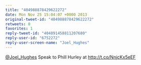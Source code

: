 ```yaml
---
title: "404988878429622272"
date: Mon Nov 25 15:04:07 +0000 2013
original-tweet-id: "404988878429622272"
retweets: 0
favorites: 1
reply-tweet-id: "404891458811207680"
reply-user-id: "6752272"
reply-user-screen-name: "Joel_Hughes"
---
```

<a href="https://twitter.com/Joel_Hughes">@Joel_Hughes</a> Speak to Phill Hurley at http://t.co/NnjcKx5eEF
